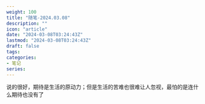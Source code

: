 ```yaml
---
weight: 100
title: "随笔-2024.03.08"
description: ""
icon: "article"
date: "2024-03-08T03:24:43Z"
lastmod: "2024-03-08T03:24:43Z"
draft: false
tags:
categories:
- 笔记
series:
---
```


说的很好，期待是生活的原动力；但是生活的苦难也很难让人忽视，最怕的是连什么期待也没有了

